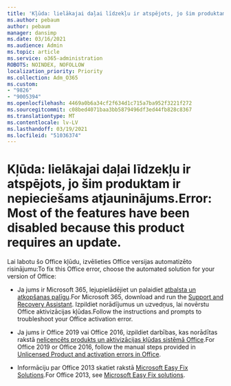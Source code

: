 ```yaml
---
title: 'Kļūda: lielākajai daļai līdzekļu ir atspējots, jo šim produktam ir nepieciešams atjauninājums.'
ms.author: pebaum
author: pebaum
manager: dansimp
ms.date: 03/16/2021
ms.audience: Admin
ms.topic: article
ms.service: o365-administration
ROBOTS: NOINDEX, NOFOLLOW
localization_priority: Priority
ms.collection: Adm_O365
ms.custom:
- "9826"
- "9005394"
ms.openlocfilehash: 4469a0b6a34cf2f634d1c715a7ba952f3221f272
ms.sourcegitcommit: c08bed4071baa3bb5879496df3ed44fb828c8367
ms.translationtype: MT
ms.contentlocale: lv-LV
ms.lasthandoff: 03/19/2021
ms.locfileid: "51036374"
---
```

# <a name="error-most-of-the-features-have-been-disabled-because-this-product-requires-an-update"></a><span data-ttu-id="5eb2d-102">Kļūda: lielākajai daļai līdzekļu ir atspējots, jo šim produktam ir nepieciešams atjauninājums.</span><span class="sxs-lookup"><span data-stu-id="5eb2d-102">Error: Most of the features have been disabled because this product requires an update.</span></span>

<span data-ttu-id="5eb2d-103">Lai labotu šo Office kļūdu, izvēlieties Office versijas automatizēto risinājumu:</span><span class="sxs-lookup"><span data-stu-id="5eb2d-103">To fix this Office error, choose the automated solution for your version of Office:</span></span>

- <span data-ttu-id="5eb2d-104">Ja jums ir Microsoft 365, lejupielādējiet un palaidiet [atbalsta un atkopšanas palīgu](https://aka.ms/SaRA-OfficeActivation-Chat).</span><span class="sxs-lookup"><span data-stu-id="5eb2d-104">For Microsoft 365, download and run the [Support and Recovery Assistant](https://aka.ms/SaRA-OfficeActivation-Chat).</span></span> <span data-ttu-id="5eb2d-105">Izpildiet norādījumus un uzvedņus, lai novērstu Office aktivizācijas kļūdas.</span><span class="sxs-lookup"><span data-stu-id="5eb2d-105">Follow the instructions and prompts to troubleshoot your Office activation error.</span></span>

- <span data-ttu-id="5eb2d-106">Ja jums ir Office 2019 vai Office 2016, izpildiet darbības, kas norādītas rakstā [nelicencēts produkts un aktivizācijas kļūdas sistēmā Office](https://support.microsoft.com/office/0d23d3c0-c19c-4b2f-9845-5344fedc4380#bkmk_fixyourself).</span><span class="sxs-lookup"><span data-stu-id="5eb2d-106">For Office 2019 or Office 2016, follow the manual steps provided in [Unlicensed Product and activation errors in Office](https://support.microsoft.com/office/0d23d3c0-c19c-4b2f-9845-5344fedc4380#bkmk_fixyourself).</span></span>

- <span data-ttu-id="5eb2d-107">Informāciju par Office 2013 skatiet rakstā [Microsoft Easy Fix Solutions](https://support.microsoft.com/topic/microsoft-easy-fix-solutions-have-been-discontinued-b0f4b5f9-3b5a-bd9e-d75d-d45e2f12e16c).</span><span class="sxs-lookup"><span data-stu-id="5eb2d-107">For Office 2013, see [Microsoft Easy Fix solutions](https://support.microsoft.com/topic/microsoft-easy-fix-solutions-have-been-discontinued-b0f4b5f9-3b5a-bd9e-d75d-d45e2f12e16c).</span></span>